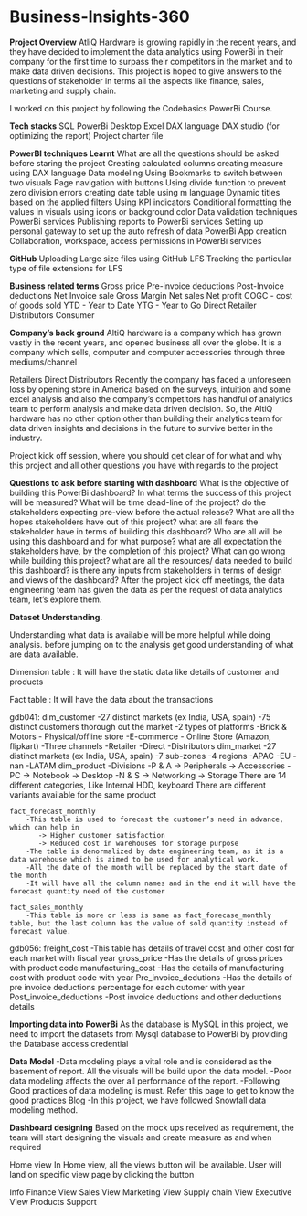 # Business-Insights-360

**Project Overview**
AtliQ Hardware is growing rapidly in the recent years, and they have decided to implement the data analytics using PowerBi in their company for the first time to surpass their competitors in the market and to make data driven decisions. This project is hoped to give answers to the questions of stakeholder in terms all the aspects like finance, sales, marketing and supply chain.

I worked on this project by following the Codebasics PowerBi Course.


**Tech stacks**
SQL
PowerBi Desktop
Excel
DAX language
DAX studio (for optimizing the report)
Project charter file

**PowerBI techniques Learnt**
What are all the questions should be asked before staring the project
Creating calculated columns
creating measure using DAX language
Data modeling
Using Bookmarks to switch between two visuals
Page navigation with buttons
Using divide function to prevent zero division errors
creating date table using m language
Dynamic titles based on the applied filters
Using KPI indicators
Conditional formatting the values in visuals using icons or background color
Data validation techniques
PowerBi services
Publishing reports to PowerBi services
Setting up personal gateway to set up the auto refresh of data
PowerBi App creation
Collaboration, workspace, access permissions in PowerBi services

**GitHub**
Uploading Large size files using GitHub LFS
Tracking the particular type of file extensions for LFS

**Business related terms**
Gross price
Pre-invoice deductions
Post-Invoice deductions
Net Invoice sale
Gross Margin
Net sales
Net profit
COGC - cost of goods sold
YTD - Year to Date
YTG - Year to Go
Direct
Retailer
Distributors
Consumer

**Company’s back ground**
AltiQ hardware is a company which has grown vastly in the recent years, and opened business all over the globe. It is a company which sells, computer and computer accessories through three mediums/channel

Retailers
Direct
Distributors
Recently the company has faced a unforeseen loss by opening store in America based on the surveys, intuition and some excel analysis and also the company’s competitors has handful of analytics team to perform analysis and make data driven decision. So, the AltiQ hardware has no other option other than building their analytics team for data driven insights and decisions in the future to survive better in the industry.

Project kick off session, where you should get clear of for what and why this project and all other questions you have with regards to the project

**Questions to ask before starting with dashboard**
What is the objective of building this PowerBi dashboard?
In what terms the success of this project will be measured?
What will be time dead-line of the project?
do the stakeholders expecting pre-view before the actual release?
What are all the hopes stakeholders have out of this project?
what are all fears the stakeholder have in terms of building this dashboard?
Who are all will be using this dashboard and for what purpose?
what are all expectation the stakeholders have, by the completion of this project?
What can go wrong while building this project?
what are all the resources/ data needed to build this dashboard?
is there any inputs from stakeholders in terms of design and views of the dashboard?
After the project kick off meetings, the data engineering team has given the data as per the request of data analytics team, let’s explore them.

**Dataset Understanding.**

Understanding what data is available will be more helpful while doing analysis. before jumping on to the analysis get good understanding of what are data available.

Dimension table : It will have the static data like details of customer and products

Fact table : It will have the data about the transactions

gdb041:
    dim_customer
        -27 distinct markets (ex India, USA, spain)
        -75 distinct customers thorough out the market
        -2 types of platforms
        -Brick & Motors - Physical/offline store
        -E-commerce - Online Store (Amazon, flipkart)
        -Three channels
        -Retailer
        -Direct
        -Distributors
    dim_market
        -27 distinct markets (ex India, USA, spain)
        -7 sub-zones
        -4 regions
        -APAC
        -EU
        -nan
        -LATAM
    dim_product
        -Divisions
         -P & A
           -> Peripherals
           -> Accessories
        -PC
           -> Notebook
           -> Desktop
        -N & S
           -> Networking
           -> Storage
    There are 14 different categories, Like Internal HDD, keyboard
    There are different variants available for the same product
    
    fact_forecast_monthly
        -This table is used to forecast the customer’s need in advance, which can help in
           -> Higher customer satisfaction
           -> Reduced cost in warehouses for storage purpose
        -The table is denormalized by data engineering team, as it is a data warehouse which is aimed to be used for analytical work.
        -All the date of the month will be replaced by the start date of the month
        -It will have all the column names and in the end it will have the forecast quantity need of the customer
        
    fact_sales_monthly
        -This table is more or less is same as fact_forecase_monthly table, but the last column has the value of sold quantity instead of forecast value.
gdb056:
  freight_cost
     -This table has details of travel cost and other cost for each market with fiscal year
  gross_price
    -Has the details of gross prices with product code
  manufacturing_cost
    -Has the details of manufacturing cost with product code with year
  Pre_invoice_dedutions
    -Has the details of pre invoice deductions percentage for each cutomer with year
  Post_invoice_deductions
    -Post invoice deductions and other deductions details

**Importing data into PowerBi**
As the database is MySQL in this project, we need to import the datasets from Mysql database to PowerBi by providing the Database access credential

**Data Model**
-Data modeling plays a vital role and is considered as the basement of report. All the visuals will be build upon the data model.
-Poor data modeling affects the over all performance of the report.
-Following Good practices of data modeling is must. Refer this page to get to know the good practices Blog
-In this project, we have followed Snowfall data modeling method.


**Dashboard designing**
Based on the mock ups received as requirement, the team will start designing the visuals and create measure as and when required

Home view
In Home view, all the views button will be available. User will land on specific view page by clicking the button

Info
Finance View
Sales View
Marketing View
Supply chain View
Executive View
Products
Support
